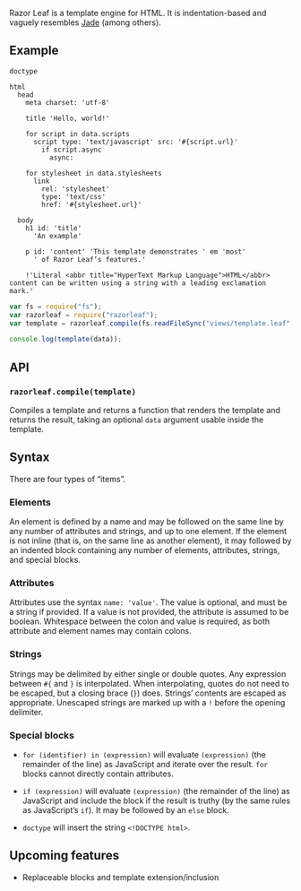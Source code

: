 Razor Leaf is a template engine for HTML. It is indentation-based and vaguely
resembles [Jade] \(among others).

## Example

```
doctype

html
  head
    meta charset: 'utf-8'

    title 'Hello, world!'

    for script in data.scripts
      script type: 'text/javascript' src: '#{script.url}'
        if script.async
          async:

    for stylesheet in data.stylesheets
      link
        rel: 'stylesheet'
        type: 'text/css'
        href: '#{stylesheet.url}'

  body
    h1 id: 'title'
      'An example'

    p id: 'content' 'This template demonstrates ' em 'most'
      ' of Razor Leaf’s features.'

    !'Literal <abbr title="HyperText Markup Language">HTML</abbr> content can be written using a string with a leading exclamation mark.'
```

```javascript
var fs = require("fs");
var razorleaf = require("razorleaf");
var template = razorleaf.compile(fs.readFileSync("views/template.leaf", "utf8"));

console.log(template(data));
```

## API

### `razorleaf.compile(template)`

Compiles a template and returns a function that renders the template
and returns the result, taking an optional `data` argument usable inside
the template.

## Syntax

There are four types of “items”.

### Elements

An element is defined by a name and may be followed on the same line by any
number of attributes and strings, and up to one element. If the element is not
inline (that is, on the same line as another element), it may followed by an
indented block containing any number of elements, attributes, strings, and
special blocks.

### Attributes

Attributes use the syntax `name: 'value'`. The value is optional, and must be a
string if provided. If a value is not provided, the attribute is assumed to be
boolean. Whitespace between the colon and value is required, as both attribute
and element names may contain colons.

### Strings

Strings may be delimited by either single or double quotes. Any expression
between `#{` and `}` is interpolated. When interpolating, quotes do not need to
be escaped, but a closing brace (`}`) does. Strings’ contents are escaped as
appropriate. Unescaped strings are marked up with a `!` before the opening
delimiter.

### Special blocks

- `for (identifier) in (expression)` will evaluate `(expression)` (the
  remainder of the line) as JavaScript and iterate over the result. `for`
  blocks cannot directly contain attributes.

- `if (expression)` will evaluate `(expression)` (the remainder of the line) as
  JavaScript and include the block if the result is truthy (by the same rules
  as JavaScript’s `if`). It may be followed by an `else` block.

- `doctype` will insert the string `<!DOCTYPE html>`.

## Upcoming features

- Replaceable blocks and template extension/inclusion

[Jade]: http://jade-lang.com/
